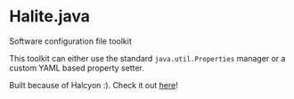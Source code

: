 # Halite.java
Software configuration file toolkit

This toolkit can either use the standard `java.util.Properties` manager or a custom YAML based property setter.


Built because of Halcyon :). Check it out [here](https://github.com/Halcyoninae/Halcyon.c)!
